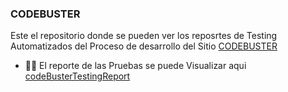 ### CODEBUSTER 

Este el repositorio donde se pueden ver los reposrtes de Testing Automatizados del Proceso de desarrollo del Sitio [CODEBUSTER](https://code-buster.vercel.app/)

- 👨‍💻 El reporte de las Pruebas se puede Visualizar aqui [codeBusterTestingReport](https://marthadelaossa.github.io/codeBusterTestingReport/)
